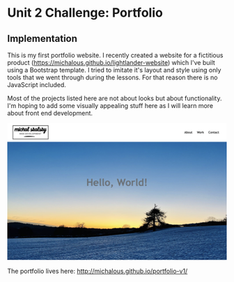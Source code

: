 # Unit 2 Challenge: Portfolio

## Implementation

This is my first portfolio website. I recently created a website for a fictitious product (https://michalous.github.io/lightlander-website) which I've built using a Bootstrap template. I tried to imitate it's layout and style using only tools that we went through during the lessons. For that reason there is no JavaScript included.

Most of the projects listed here are not about looks but about functionality. I'm hoping to add some visually appealing stuff here as I will learn more about front end development.

![screenshot of my portfolio website](./images/screenshot.png)

The portfolio lives here: http://michalous.github.io/portfolio-v1/
